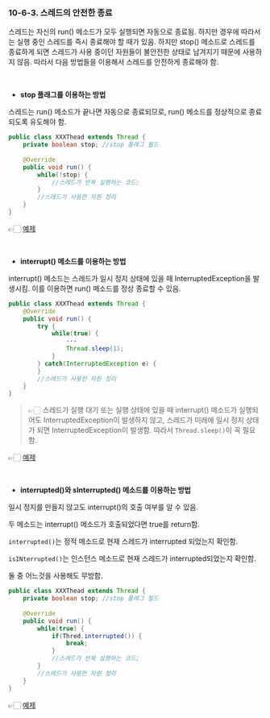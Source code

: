 ### 10-6-3. 스레드의 안전한 종료

스레드는 자신의 run() 메소드가 모두 실행되면 자동으로 종료됨. 하지만 경우에 따라서는 실행 중인 스레드를 즉시 종료해야 할 때가 있음. 하지만 stop() 메소드로 스레드를 종료하게 되면 스레드가 사용 중이던 자원들이 불안전한 상태로 남겨지기 때문에 사용하지 않음. 따라서 다음 방법들을 이용해서 스레드를 안전하게 종료해야 함.

<br>

- **stop 플래그를 이용하는 방법**

스레드는 run() 메소드가 끝나면 자동으로 종료되므로, run() 메소드를 정상적으로 종료되도록 유도해야 함.

```java
public class XXXThead extends Thread {
	private boolean stop; //stop 플래그 필드
	
	@Override
	public void run() {
		while(!stop) {
			//스레드가 반복 실행하는 코드;
		}
		//스레드가 사용한 자원 정리
	}
}
```

👉🏻 [예제](https://github.com/gimhanul/Java/tree/master/src/thread/thread_stop/stop_flag)

<br>

- **interrupt() 메소드를 이용하는 방법**

interrupt() 메소드는 스레드가 일시 정지 상태에 있을 때 InterruptedException을 발생시킴. 이를 이용하면 run() 메소드를 정상 종료할 수 있음.

```java
public class XXXThead extends Thread {
	@Override
	public void run() {
		try {
			while(true) {
				···
				Thread.sleep(1);
			}
		} catch(InterruptedException e) {
		}
		//스레드가 사용한 자원 정리
	}
}
```

> 👉🏻 스레드가 실행 대기 또는 실행 상태에 있을 때 interrupt() 메소드가 실행되어도 InterruptedException이 발생하지 않고, 스레드가 미래에 일시 정지 상태가 되면 InterruptedException이 발생함. 따라서 `Thread.sleep()`이 꼭 필요함.


👉🏻 [예제](https://github.com/gimhanul/Java/tree/de8d1f7ab6f94d792f5434e0a609c9c78dfbb89f/src/thread/thread_stop/interrupt)

<br>

- **interrupted()와 sInterrupted() 메소드를 이용하는 방법**

일시 정지를 만들지 않고도 interrupt()의 호출 여부를 알 수 있음.

두 메소드는 interrupt() 메소드가 호출되었다면 true를 return함.

`interrupted()`는 정적 메소드로 현재 스레드가 interrupted 되었는지 확인함.

`isINterrupted()`는 인스턴스 메소드로 현재 스레드가 interrupted되었는지 확인함.

둘 중 어느것을 사용해도 무방함.

```java
public class XXXThead extends Thread {
	private boolean stop; //stop 플래그 필드
	
	@Override
	public void run() {
		while(true) {
			if(Thred.interrupted()) {
				break;
			}
			//스레드가 반복 실행하는 코드;
		}
		//스레드가 사용한 자원 정리
	}
}
```

👉🏻 [예제](https://github.com/gimhanul/Java/tree/master/src/thread/thread_stop/interrupt)